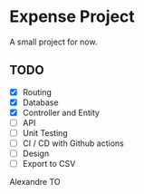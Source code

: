 # Expense Project

A small project for now. 

## TODO

- [x] Routing
- [x] Database
- [x] Controller and Entity
- [ ] API
- [ ] Unit Testing
- [ ] CI / CD with Github actions
- [ ] Design
- [ ] Export to CSV

Alexandre TO